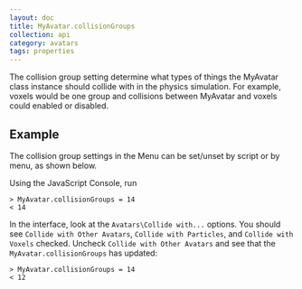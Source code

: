 ```yaml
---
layout: doc
title: MyAvatar.collisionGroups
collection: api
category: avatars
tags: properties
---
```


The collision group setting determine what types of things the MyAvatar class instance should collide with in the physics simulation. For example, voxels would be one group and collisions between MyAvatar and voxels could enabled or disabled.

## Example

The collision group settings in the Menu can be set/unset by script or by menu, as shown below.

Using the JavaScript Console, run 

```
> MyAvatar.collisionGroups = 14
< 14
```

In the interface, look at the `Avatars\Collide with...` options. You should see `Collide with Other Avatars`, `Collide with Particles`, and `Collide with Voxels` checked. Uncheck `Collide with Other Avatars` and see that the `MyAvatar.collisionGroups` has updated:

```
> MyAvatar.collisionGroups = 14
< 12
```

